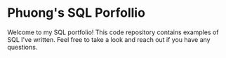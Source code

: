 # Phuong's SQL Porfollio

Welcome to my SQL portfolio! This code repository contains examples of SQL I've written. Feel free to take a look and reach out if you have any questions.
